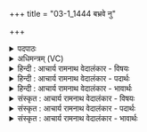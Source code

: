 +++
title = "03-1_1444 बभ्रवे नु"

+++
<details><summary>पदपाठः</summary>

ब꣣भ्र꣡वे꣢। नु। स्व꣡त꣢꣯वसे। स्व। त꣣वसे। अरुणा꣡य꣢। दि꣣विस्पृ꣡शे꣢। दि꣣वि। स्पृ꣡शे꣢꣯। सो꣡मा꣢꣯य। गा꣣थ꣢म्। अ꣣र्चत। १४४४।
</details>

<details><summary>अधिमन्त्रम् (VC)</summary>

- पवमानः सोमः
- असितः काश्यपो देवलो वा
- गायत्री
- षड्जः
</details>

<details><summary>हिन्दी : आचार्य रामनाथ वेदालंकार - विषयः</summary>

प्रथम मन्त्र में मनुष्यों को प्रेरणा दी गयी है।
</details>

<details><summary>हिन्दी : आचार्य रामनाथ वेदालंकार - पदार्थः</summary>

पदार्थान्वयभाषाः -  हे मनुष्यो!तुम(बभ्रवे)धारण-पोषण करनेवाले, (स्वतवसे)निज बलवाले, (अरुणाय)तेज से जगमगानेवाले(दिविस्पृशे)जीवात्मा में सद्गुणों का स्पर्श करानेवाले(सोमाय)रसनिधि,जगत्स्रष्टा,सर्वान्तर्यामी परमेश्वर के लिए(गाथम्)गाने योग्य स्तोत्र को(अर्चत)गाओ ॥१॥
</details>

<details><summary>हिन्दी : आचार्य रामनाथ वेदालंकार - भावार्थः</summary>

भावार्थभाषाः -  जो अपने ही बल से,न कि दूसरे के द्वारा प्रदत्त बल से,बलवान् है,उस तेजस्वी परमात्मा की आराधना करके मनुष्य बलवान् और तेजस्वी बनें ॥१॥
</details>

<details><summary>संस्कृत : आचार्य रामनाथ वेदालंकार - विषयः</summary>

तत्रादौ मानवान् प्रेरयति।
</details>

<details><summary>संस्कृत : आचार्य रामनाथ वेदालंकार - पदार्थः</summary>

पदार्थान्वयभाषाः -  हे मनुष्याः!यूयम्(बभ्रवे)धारणपोषणकर्त्रे, (स्वतवसे)स्वकीयबलाय, (अरुणाय)तेजसा आरोचमानाय, (दिविस्पृशे)दिवि द्योतमाने जीवात्मनि स्पर्शयति सद्गुणान् यस्तस्मै(सोमाय)रसागाराय जगत्स्रष्ट्रे सर्वान्तर्यामिने परमेश्वराय(गाथम्)गातव्यं स्तोत्रम्(अर्चत)गायत ॥१॥
</details>

<details><summary>संस्कृत : आचार्य रामनाथ वेदालंकार - भावार्थः</summary>

भावार्थभाषाः -  यः स्वकीयेनैव बलेन बलवानस्ति न तु परप्रदत्तेन,तं तेजस्विनं परमात्मानमाराध्य जना बलवन्तस्तेजस्विनो भवन्तु ॥१॥
</details>